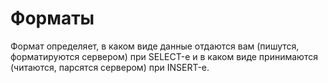 <a name="formats"></a>

# Форматы

Формат определяет, в каком виде данные отдаются вам (пишутся, форматируются сервером) при SELECT-е и в каком виде принимаются (читаются, парсятся сервером) при INSERT-е.
